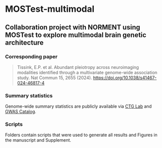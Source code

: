 # MOSTest-multimodal
## Collaboration project with NORMENT using MOSTest to explore multimodal brain genetic architecture

### Corresponding paper

> Tissink, E.P. et al. Abundant pleiotropy across neuroimaging modalities identified through a multivariate genome-wide association study. Nat Commun 15, 2655 (2024). https://doi.org/10.1038/s41467-024-46817-4

### Summary statistics

Genome-wide summary statistics are publicly available via [CTG Lab](https://cncr.nl/research/summary_statistics/) and [GWAS Catalog](http://www.ebi.ac.uk/gwas/publications/38531894). 

### Scripts

Folders contain scripts that were used to generate all results and Figures in the manuscript and Supplement.
